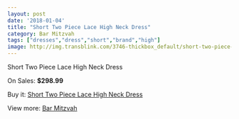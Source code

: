 ```yaml
---
layout: post
date: '2018-01-04'
title: "Short Two Piece Lace High Neck Dress"
category: Bar Mitzvah
tags: ["dresses","dress","short","brand","high"]
image: http://img.transblink.com/3746-thickbox_default/short-two-piece-lace-high-neck-dress.jpg
---
```

Short Two Piece Lace High Neck Dress

On Sales: **$298.99**
<a href="https://www.transblink.com/en/bar-mitzvah/1190-short-two-piece-lace-high-neck-dress.html"><amp-img layout="responsive" width="600" height="600" src="//img.transblink.com/3746-thickbox_default/short-two-piece-lace-high-neck-dress.jpg" alt="Short Two Piece Lace High Neck Dress 0" /></a>
<a href="https://www.transblink.com/en/bar-mitzvah/1190-short-two-piece-lace-high-neck-dress.html"><amp-img layout="responsive" width="600" height="600" src="//img.transblink.com/3749-thickbox_default/short-two-piece-lace-high-neck-dress.jpg" alt="Short Two Piece Lace High Neck Dress 1" /></a>
<a href="https://www.transblink.com/en/bar-mitzvah/1190-short-two-piece-lace-high-neck-dress.html"><amp-img layout="responsive" width="600" height="600" src="//img.transblink.com/3748-thickbox_default/short-two-piece-lace-high-neck-dress.jpg" alt="Short Two Piece Lace High Neck Dress 2" /></a>
<a href="https://www.transblink.com/en/bar-mitzvah/1190-short-two-piece-lace-high-neck-dress.html"><amp-img layout="responsive" width="600" height="600" src="//img.transblink.com/3747-thickbox_default/short-two-piece-lace-high-neck-dress.jpg" alt="Short Two Piece Lace High Neck Dress 3" /></a>

Buy it: [Short Two Piece Lace High Neck Dress](https://www.transblink.com/en/bar-mitzvah/1190-short-two-piece-lace-high-neck-dress.html "Short Two Piece Lace High Neck Dress")

View more: [Bar Mitzvah](https://www.transblink.com/en/2-bar-mitzvah "Bar Mitzvah")